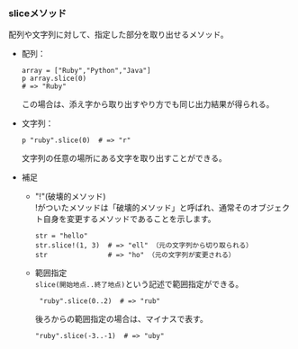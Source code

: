 ### sliceメソッド
配列や文字列に対して、指定した部分を取り出せるメソッド。  
* 配列：  
  ```
  array = ["Ruby","Python","Java"]
  p array.slice(0)
  # => "Ruby"
  ```
  この場合は、添え字から取り出すやり方でも同じ出力結果が得られる。  


* 文字列：  
  ```
  p "ruby".slice(0)  # => "r"
  ```
  文字列の任意の場所にある文字を取り出すことができる。

* 補足  
  * "!"(破壊的メソッド)  
    !がついたメソッドは「破壊的メソッド」と呼ばれ、通常そのオブジェクト自身を変更するメソッドであることを示します。
    ```
    str = "hello"
    str.slice!(1, 3)  # => "ell" （元の文字列から切り取られる）
    str               # => "ho" （元の文字列が変更される）
    ```
  * 範囲指定  
     `slice(開始地点..終了地点)`という記述で範囲指定ができる。
    ```
     "ruby".slice(0..2)  # => "rub"
    ```
    後ろからの範囲指定の場合は、マイナスで表す。
    ```
    "ruby".slice(-3..-1)  # => "uby"
    ```
